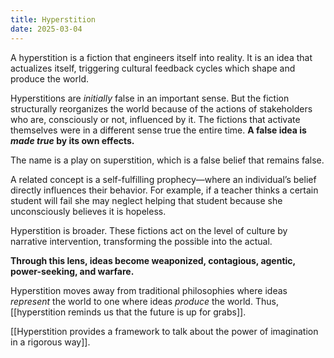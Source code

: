 ```yaml
---
title: Hyperstition
date: 2025-03-04
---
```

A hyperstition is a fiction that engineers itself into reality. It is an idea that actualizes itself, triggering cultural feedback cycles which shape and produce the world.

Hyperstitions are *initially* false in an important sense. But the fiction structurally reorganizes the world because of the actions of stakeholders who are, consciously or not, influenced by it. The fictions that activate themselves were in a different sense true the entire time. **A false idea is *made true* by its own effects.**

The name is a play on superstition, which is a false belief that remains false.

A related concept is a self-fulfilling prophecy—where an individual’s belief directly influences their behavior. For example, if a teacher thinks a certain student will fail she may neglect helping that student because she unconsciously believes it is hopeless.

Hyperstition is broader. These fictions act on the level of culture by narrative intervention, transforming the possible into the actual.

**Through this lens, ideas become weaponized, contagious, agentic, power-seeking, and warfare.** 

Hyperstition moves away from traditional philosophies where ideas *represent* the world to one where ideas *produce* the world. Thus, [[hyperstition reminds us that the future is up for grabs]].

[[Hyperstition provides a framework to talk about the power of imagination in a rigorous way]].

